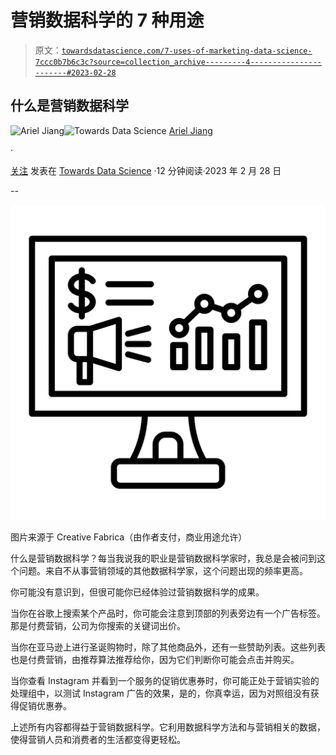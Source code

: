 # 营销数据科学的 7 种用途

> 原文：[`towardsdatascience.com/7-uses-of-marketing-data-science-7ccc0b7b6c3c?source=collection_archive---------4-----------------------#2023-02-28`](https://towardsdatascience.com/7-uses-of-marketing-data-science-7ccc0b7b6c3c?source=collection_archive---------4-----------------------#2023-02-28)

## 什么是营销数据科学

[](https://arieljiangaj.medium.com/?source=post_page-----7ccc0b7b6c3c--------------------------------)![Ariel Jiang](https://arieljiangaj.medium.com/?source=post_page-----7ccc0b7b6c3c--------------------------------)[](https://towardsdatascience.com/?source=post_page-----7ccc0b7b6c3c--------------------------------)![Towards Data Science](https://towardsdatascience.com/?source=post_page-----7ccc0b7b6c3c--------------------------------) [Ariel Jiang](https://arieljiangaj.medium.com/?source=post_page-----7ccc0b7b6c3c--------------------------------)

·

[关注](https://medium.com/m/signin?actionUrl=https%3A%2F%2Fmedium.com%2F_%2Fsubscribe%2Fuser%2F92c0f3ada823&operation=register&redirect=https%3A%2F%2Ftowardsdatascience.com%2F7-uses-of-marketing-data-science-7ccc0b7b6c3c&user=Ariel+Jiang&userId=92c0f3ada823&source=post_page-92c0f3ada823----7ccc0b7b6c3c---------------------post_header-----------) 发表在 [Towards Data Science](https://towardsdatascience.com/?source=post_page-----7ccc0b7b6c3c--------------------------------) ·12 分钟阅读·2023 年 2 月 28 日[](https://medium.com/m/signin?actionUrl=https%3A%2F%2Fmedium.com%2F_%2Fvote%2Ftowards-data-science%2F7ccc0b7b6c3c&operation=register&redirect=https%3A%2F%2Ftowardsdatascience.com%2F7-uses-of-marketing-data-science-7ccc0b7b6c3c&user=Ariel+Jiang&userId=92c0f3ada823&source=-----7ccc0b7b6c3c---------------------clap_footer-----------)

--

[](https://medium.com/m/signin?actionUrl=https%3A%2F%2Fmedium.com%2F_%2Fbookmark%2Fp%2F7ccc0b7b6c3c&operation=register&redirect=https%3A%2F%2Ftowardsdatascience.com%2F7-uses-of-marketing-data-science-7ccc0b7b6c3c&source=-----7ccc0b7b6c3c---------------------bookmark_footer-----------)![](img/f2c0e2e27a625769ad8e33d2252bb566.png)

图片来源于 Creative Fabrica（由作者支付，商业用途允许）

什么是营销数据科学？每当我说我的职业是营销数据科学家时，我总是会被问到这个问题。来自不从事营销领域的其他数据科学家，这个问题出现的频率更高。

你可能没有意识到，但很可能你已经体验过营销数据科学的成果。

当你在谷歌上搜索某个产品时，你可能会注意到顶部的列表旁边有一个广告标签。那是付费营销，公司为你搜索的关键词出价。

当你在亚马逊上进行圣诞购物时，除了其他商品外，还有一些赞助列表。这些列表也是付费营销，由推荐算法推荐给你，因为它们判断你可能会点击并购买。

当你查看 Instagram 并看到一个服务的促销优惠券时，你可能正处于营销实验的处理组中，以测试 Instagram 广告的效果，是的，你真幸运，因为对照组没有获得促销优惠券。

上述所有内容都得益于营销数据科学。它利用数据科学方法和与营销相关的数据，使得营销人员和消费者的生活都变得更轻松。
